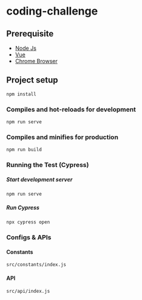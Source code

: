 # coding-challenge

## Prerequisite
- [Node Js](https://nodejs.org/en/download/)
- [Vue](https://cli.vuejs.org/guide/installation.html)
- [Chrome Browser](https://www.google.com/chrome/)

## Project setup
```
npm install
```

### Compiles and hot-reloads for development
```
npm run serve
```

### Compiles and minifies for production
```
npm run build
```

### Running the Test (Cypress)
##### Start development server
```
npm run serve
```
##### Run Cypress
```
npx cypress open
```

### Configs & APIs
#### Constants
```
src/constants/index.js
```
#### API
```
src/api/index.js
```